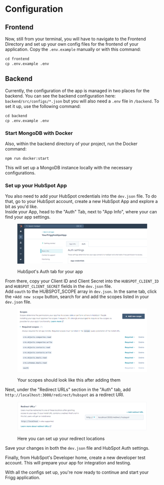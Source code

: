 # Configuration

## Frontend

Now, still from your terminal, you will have to navigate to the Frontend Directory and set up your own config files for the frontend of your application. Copy the `.env.example` manually or with this command:

```
cd frontend
cp .env.example .env
```

## Backend

Currently, the configuration of the app is managed in two places for the backend. You can see the backend configuration here: `backend/src/configs/*.json` but you will also need a `.env` file in `/backend`. To set it up, use the following command:

```
cd backend
cp .env.example .env
```

### Start MongoDB with Docker

Also, within the backend directory of your project, run the Docker command:

```
npm run docker:start
```

This will set up a MongoDB instance locally with the necessary configurations.

### Set up your HubSpot App

You also need to add your HubSpot credentials into the `dev.json` file. To do that, go to your HubSpot account, create a new HubSpot App and explore a bit as you'd like.\
Inside your App, head to the "Auth" Tab, next to "App Info", where your can find your app settings.&#x20;

<figure><img src="../../.gitbook/assets/image (5).png" alt=""><figcaption><p>HubSpot's Auth tab for your app</p></figcaption></figure>

From there, copy your Client ID and Client Secret into the  `HUBSPOT_CLIENT_ID` and `HUBSPOT_CLIENT_SECRET` fields in the `dev.json` file.\
Add `oauth` to the HUBSPOT\_SCOPE array in `dev.json`. In the same tab, click the `+Add new scope` button, search for and add the scopes listed in your `dev.json` file.

<figure><img src="../../.gitbook/assets/image (6).png" alt=""><figcaption><p>Your scopes should look like this after adding them</p></figcaption></figure>

Next, under the "Redirect URLs" section in the "Auth" tab, add `http://localhost:3000/redirect/hubspot` as a redirect URI.

<figure><img src="../../.gitbook/assets/image (7).png" alt=""><figcaption><p>Here you can set up your redirect locations</p></figcaption></figure>

Save your changes in both the `dev.json` file and HubSpot Auth settings.

Finally, from HubSpot's Developer home, create a new developer test account. This will prepare your app for integration and testing.

With all the configs set up, you're now ready to continue and start your Frigg application.
